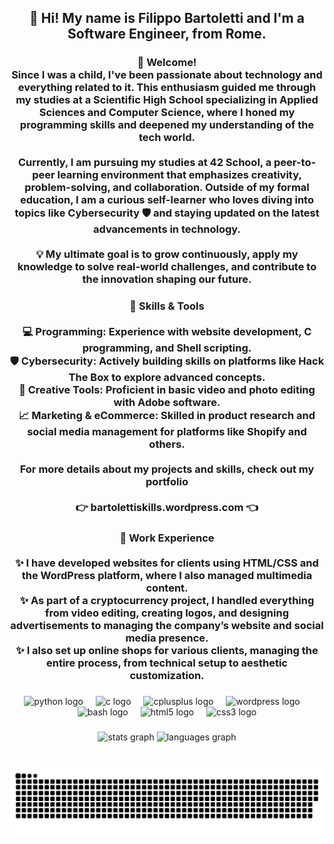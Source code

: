 <h2 align="center">👋 Hi! My name is Filippo Bartoletti and I'm a Software Engineer, from Rome.</h2>

###

<h3 align="center">👋 Welcome!<br>Since I was a child, I've been passionate about technology and everything related to it. This enthusiasm guided me through my studies at a Scientific High School specializing in Applied Sciences and Computer Science, where I honed my programming skills and deepened my understanding of the tech world.<br><br>Currently, I am pursuing my studies at 42 School, a peer-to-peer learning environment that emphasizes creativity, problem-solving, and collaboration. Outside of my formal education, I am a curious self-learner who loves diving into topics like Cybersecurity 🛡️ and staying updated on the latest advancements in technology.<br><br>💡 My ultimate goal is to grow continuously, apply my knowledge to solve real-world challenges, and contribute to the innovation shaping our future.</h3>

###

<h3 align="center">🔧 Skills & Tools<br><br>💻 Programming: Experience with website development, C programming, and Shell scripting.<br>🛡️ Cybersecurity: Actively building skills on platforms like Hack The Box to explore advanced concepts.<br>🎨 Creative Tools: Proficient in basic video and photo editing with Adobe software.<br>📈 Marketing & eCommerce: Skilled in product research and social media management for platforms like Shopify and others.<br><br>For more details about my projects and skills, check out my portfolio<br><br>👉 bartolettiskills.wordpress.com 👈</h3>

###

<h3 align="center">📂 Work Experience<br><br>✨ I have developed websites for clients using HTML/CSS and the WordPress platform, where I also managed multimedia content.<br>✨ As part of a cryptocurrency project, I handled everything from video editing, creating logos, and designing advertisements to managing the company’s website and social media presence.<br>✨ I also set up online shops for various clients, managing the entire process, from technical setup to aesthetic customization.</h3>

###

<div align="center">
  <img src="https://cdn.jsdelivr.net/gh/devicons/devicon/icons/python/python-original.svg" height="40" alt="python logo"  />
  <img width="12" />
  <img src="https://cdn.jsdelivr.net/gh/devicons/devicon/icons/c/c-original.svg" height="40" alt="c logo"  />
  <img width="12" />
  <img src="https://cdn.jsdelivr.net/gh/devicons/devicon/icons/cplusplus/cplusplus-original.svg" height="40" alt="cplusplus logo"  />
  <img width="12" />
  <img src="https://cdn.jsdelivr.net/gh/devicons/devicon/icons/wordpress/wordpress-original.svg" height="40" alt="wordpress logo"  />
  <img width="12" />
  <img src="https://cdn.jsdelivr.net/gh/devicons/devicon/icons/bash/bash-original.svg" height="40" alt="bash logo"  />
  <img width="12" />
  <img src="https://cdn.jsdelivr.net/gh/devicons/devicon/icons/html5/html5-original.svg" height="40" alt="html5 logo"  />
  <img width="12" />
  <img src="https://cdn.jsdelivr.net/gh/devicons/devicon/icons/css3/css3-original.svg" height="40" alt="css3 logo"  />
</div>

###

<div align="center">
  <img src="https://github-readme-stats.vercel.app/api?username=fbartoletti&hide_title=false&hide_rank=false&show_icons=true&include_all_commits=true&count_private=true&disable_animations=false&theme=dracula&locale=en&hide_border=false&order=1" height="150" alt="stats graph"  />
  <img src="https://github-readme-stats.vercel.app/api/top-langs?username=fbartoletti&locale=en&hide_title=false&layout=compact&card_width=320&langs_count=5&theme=dracula&hide_border=false&order=2" height="150" alt="languages graph"  />
</div>

###

<br clear="both">

<img src="https://raw.githubusercontent.com/fbartoletti/fbartoletti/output/snake.svg" alt="Snake animation" />

###

